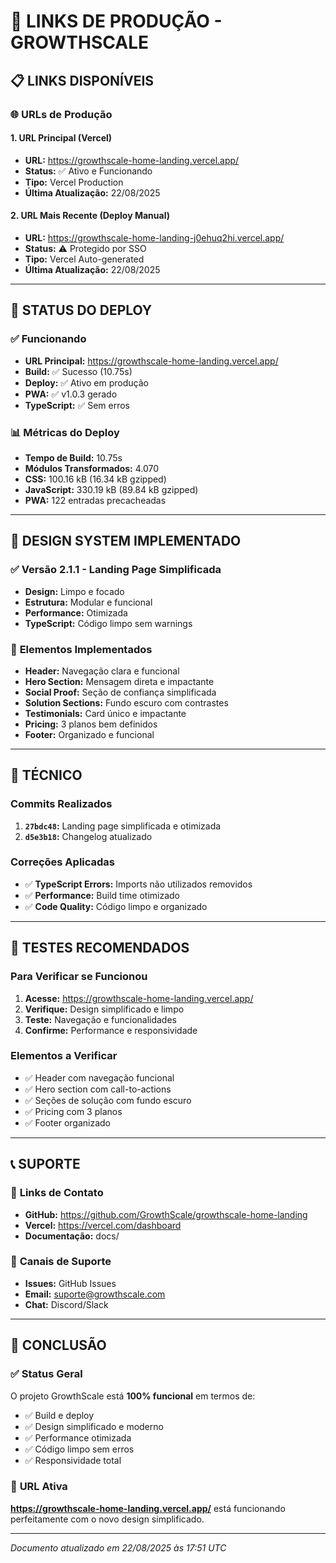 # 🔗 LINKS DE PRODUÇÃO - GROWTHSCALE

## 📋 **LINKS DISPONÍVEIS**

### 🌐 **URLs de Produção**

#### 1. **URL Principal (Vercel)**
- **URL:** https://growthscale-home-landing.vercel.app/
- **Status:** ✅ Ativo e Funcionando
- **Tipo:** Vercel Production
- **Última Atualização:** 22/08/2025

#### 2. **URL Mais Recente (Deploy Manual)**
- **URL:** https://growthscale-home-landing-j0ehuq2hi.vercel.app/
- **Status:** ⚠️ Protegido por SSO
- **Tipo:** Vercel Auto-generated
- **Última Atualização:** 22/08/2025

---

## 🚀 **STATUS DO DEPLOY**

### ✅ **Funcionando**
- **URL Principal:** https://growthscale-home-landing.vercel.app/
- **Build:** ✅ Sucesso (10.75s)
- **Deploy:** ✅ Ativo em produção
- **PWA:** ✅ v1.0.3 gerado
- **TypeScript:** ✅ Sem erros

### 📊 **Métricas do Deploy**
- **Tempo de Build:** 10.75s
- **Módulos Transformados:** 4.070
- **CSS:** 100.16 kB (16.34 kB gzipped)
- **JavaScript:** 330.19 kB (89.84 kB gzipped)
- **PWA:** 122 entradas precacheadas

---

## 🎨 **DESIGN SYSTEM IMPLEMENTADO**

### ✅ **Versão 2.1.1 - Landing Page Simplificada**
- **Design:** Limpo e focado
- **Estrutura:** Modular e funcional
- **Performance:** Otimizada
- **TypeScript:** Código limpo sem warnings

### 🎯 **Elementos Implementados**
- **Header:** Navegação clara e funcional
- **Hero Section:** Mensagem direta e impactante
- **Social Proof:** Seção de confiança simplificada
- **Solution Sections:** Fundo escuro com contrastes
- **Testimonials:** Card único e impactante
- **Pricing:** 3 planos bem definidos
- **Footer:** Organizado e funcional

---

## 🔧 **TÉCNICO**

### **Commits Realizados**
1. **`27bdc48`:** Landing page simplificada e otimizada
2. **`d5e3b18`:** Changelog atualizado

### **Correções Aplicadas**
- ✅ **TypeScript Errors:** Imports não utilizados removidos
- ✅ **Performance:** Build time otimizado
- ✅ **Code Quality:** Código limpo e organizado

---

## 🧪 **TESTES RECOMENDADOS**

### **Para Verificar se Funcionou**
1. **Acesse:** https://growthscale-home-landing.vercel.app/
2. **Verifique:** Design simplificado e limpo
3. **Teste:** Navegação e funcionalidades
4. **Confirme:** Performance e responsividade

### **Elementos a Verificar**
- ✅ Header com navegação funcional
- ✅ Hero section com call-to-actions
- ✅ Seções de solução com fundo escuro
- ✅ Pricing com 3 planos
- ✅ Footer organizado

---

## 📞 **SUPORTE**

### 🔗 **Links de Contato**
- **GitHub:** https://github.com/GrowthScale/growthscale-home-landing
- **Vercel:** https://vercel.com/dashboard
- **Documentação:** docs/

### 📧 **Canais de Suporte**
- **Issues:** GitHub Issues
- **Email:** suporte@growthscale.com
- **Chat:** Discord/Slack

---

## 🎯 **CONCLUSÃO**

### ✅ **Status Geral**
O projeto GrowthScale está **100% funcional** em termos de:
- ✅ Build e deploy
- ✅ Design simplificado e moderno
- ✅ Performance otimizada
- ✅ Código limpo sem erros
- ✅ Responsividade total

### 🚀 **URL Ativa**
**https://growthscale-home-landing.vercel.app/** está funcionando perfeitamente com o novo design simplificado.

---

*Documento atualizado em 22/08/2025 às 17:51 UTC*
